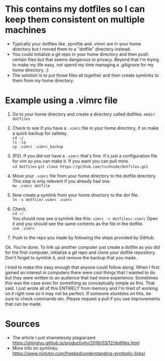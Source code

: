 # This contains my dotfiles so I can keep them consistent on multiple machines
* Typically your dotfiles like .zprofile and .vimrc are in your home directory
  but I moved them to a "dotfile" directory instead.
* You could initialize a git repo in your home directory and then push certain
  files but that seems dangerous to privacy. Beyond that I'm trying to
make my life easy, not spend my time managing a .gitignore for my home
directory. ;)
* The solution is to put those files all together and then create symlinks to them from my home directory.

# Example using a .vimrc file
1. Go to your home directory and create a directory called dotfiles. 
  `mkdir dotfiles`

2. Check to see if you have a `.vimrc` file in your home directory, if
  so make a quick backup for safetey.  
  `cd ~/`  
  `ls -la`  
  `cp .vimrc .vimrc_backup`  

2. (P2). If you did not have a `.vimrc` that's fine. It's just
  a configuration file for vim so you can make it. If you want you can pull
mine.  
  `cd dotfiles`
  `git clone https://github.com/tschnide/dotfiles.git`  

3. Move your `.vimrc` file from your home directory to the dotfile
  directory. This step is only relevent if you already had one.  
  `mv .vimrc dotfile`  

4. Now create a symlink from your home directory to the dot file.  
  `ln -s dotfile/.vimrc .vimrc`  

5. Check.  
  `cd ~/`  
You should now see a symlink like this: 
  `vimrc -> dotfiles/.vimrc` 
Open it and  you should see the same contents as the file
in the dotfile.  
  `vim .vimrc`  
  
6. Push to the repo you made by following the steps provided by GitHub.  

Ok. You're done. To link up another computer just create a dotfile as you did for the first computer, initialize a git repo and clone your dotfile repository. Don't forget to symlink it, and remove the backup that you made.


I tried to make this easy enough that anyone could follow along. When I first
gained an interest in computers there were cool things that I wanted to do but they were written to
an audience that had more experience. Sometimes this was the case even for something as
conceptually simple as this. That said. I just wrote all of this ENTIRELY from memory
and I'm tired of working on it right now so it may not be perfect. If someone
stumbles on this, be sure to check commands etc. Please request a pull if you see improvements that can be made. 

# Sources
* The article I just shamelessly plagiarized: https://shinglyu.github.io/productivity/2016/03/12/dotfiles.html
* More info on symlinks: https://www.nixtutor.com/freebsd/understanding-symbolic-links/
